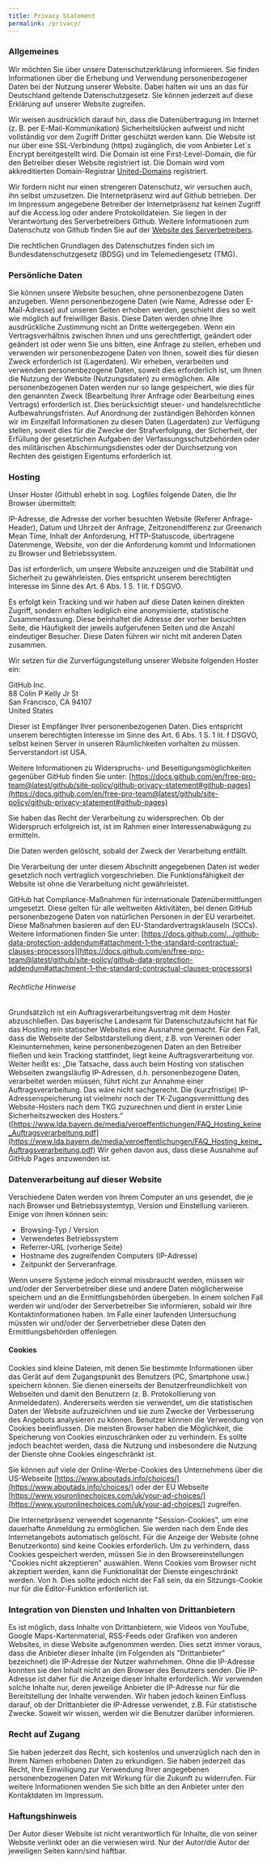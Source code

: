 ```yaml
---
title: Privacy Statement
permalink: /privacy/
---
```


### Allgemeines
Wir möchten Sie über unsere Datenschutzerklärung informieren. Sie finden Informationen über die Erhebung und Verwendung personenbezogener Daten bei der Nutzung unserer Website. Dabei halten wir uns an das für Deutschland geltende Datenschutzgesetz. Sie können jederzeit auf diese Erklärung auf unserer Website zugreifen.

Wir weisen ausdrücklich darauf hin, dass die Datenübertragung im Internet (z. B. per E-Mail-Kommunikation) Sicherheitslücken aufweist und nicht vollständig vor dem Zugriff Dritter geschützt werden kann. Die Website ist nur über eine SSL-Verbindung (https) zugänglich, die vom Anbieter Let`s Encrypt bereitgestellt wird. Die Domain ist eine First-Level-Domain, die für den Betreiber dieser Website registriert ist. Die Domain wird vom akkreditierten Domain-Registrar [United-Domains](https://united-domians.de) registriert.

Wir fordern nicht nur einen strengeren Datenschutz, wir versuchen auch, ihn selbst umzusetzen. Die Internetpräsenz wird auf Github betrieben. Der im Impressum angegebene Betreiber der Internetpräsenz hat keinen Zugriff auf die Access.log oder andere Protokolldateien. Sie liegen in der Verantwortung des Serverbetreibers Github. Weitere Informationen zum Datenschutz von Github finden Sie auf der [Website des Serverbetreibers](https://help.github.com/articles/github-privacy-statement/).

Die rechtlichen Grundlagen des Datenschutzes finden sich im Bundesdatenschutzgesetz (BDSG) und im Telemediengesetz (TMG).

### Persönliche Daten
Sie können unsere Website besuchen, ohne personenbezogene Daten anzugeben. Wenn personenbezogene Daten (wie Name, Adresse oder E-Mail-Adresse) auf unseren Seiten erhoben werden, geschieht dies so weit wie möglich auf freiwilliger Basis. Diese Daten werden ohne Ihre ausdrückliche Zustimmung nicht an Dritte weitergegeben. Wenn ein Vertragsverhältnis zwischen Ihnen und uns gerechtfertigt, geändert oder geändert ist oder wenn Sie uns bitten, eine Anfrage zu stellen, erheben und verwenden wir personenbezogene Daten von Ihnen, soweit dies für diesen Zweck erforderlich ist (Lagerdaten). Wir erheben, verarbeiten und verwenden personenbezogene Daten, soweit dies erforderlich ist, um Ihnen die Nutzung der Website (Nutzungsdaten) zu ermöglichen. Alle personenbezogenen Daten werden nur so lange gespeichert, wie dies für den genannten Zweck (Bearbeitung Ihrer Anfrage oder Bearbeitung eines Vertrags) erforderlich ist. Dies berücksichtigt steuer- und handelsrechtliche Aufbewahrungsfristen. Auf Anordnung der zuständigen Behörden können wir im Einzelfall Informationen zu diesen Daten (Lagerdaten) zur Verfügung stellen, soweit dies für die Zwecke der Strafverfolgung, der Sicherheit, der Erfüllung der gesetzlichen Aufgaben der Verfassungsschutzbehörden oder des militärischen Abschirmungsdienstes oder der Durchsetzung von Rechten des geistigen Eigentums erforderlich ist.

### Hosting
Unser Hoster (Github) erhebt in sog. Logfiles folgende Daten, die Ihr Browser übermittelt:

IP-Adresse, die Adresse der vorher besuchten Website (Referer Anfrage-Header), Datum und Uhrzeit der Anfrage, Zeitzonendifferenz zur Greenwich Mean Time, Inhalt der Anforderung, HTTP-Statuscode, übertragene Datenmenge, Website, von der die Anforderung kommt und Informationen zu Browser und Betriebssystem.

Das ist erforderlich, um unsere Website anzuzeigen und die Stabilität und Sicherheit zu gewährleisten. Dies entspricht unserem berechtigten Interesse im Sinne des Art. 6 Abs. 1 S. 1 lit. f DSGVO.

Es erfolgt kein Tracking und wir haben auf diese Daten keinen direkten Zugriff, sondern erhalten lediglich eine anonymisierte, statistische Zusammenfassung. Diese beinhaltet die Adresse der vorher besuchten Seite, die Häufigkeit der jeweils aufgerufenen Seiten und die Anzahl eindeutiger Besucher. Diese Daten führen wir nicht mit anderen Daten zusammen.

Wir setzen für die Zurverfügungstellung unserer Website folgenden Hoster ein:

GitHub Inc. <br>
88 Colin P Kelly Jr St <br>
San Francisco, CA 94107 <br>
United States

Dieser ist Empfänger Ihrer personenbezogenen Daten. Dies entspricht unserem berechtigten Interesse im Sinne des Art. 6 Abs. 1 S. 1 lit. f DSGVO, selbst keinen Server in unseren Räumlichkeiten vorhalten zu müssen. Serverstandort ist USA.

Weitere Informationen zu Widerspruchs- und Beseitigungsmöglichkeiten gegenüber GitHub finden Sie unter: [https://docs.github.com/en/free-pro-team@latest/github/site-policy/github-privacy-statement#github-pages](https://docs.github.com/en/free-pro-team@latest/github/site-policy/github-privacy-statement#github-pages)

Sie haben das Recht der Verarbeitung zu widersprechen. Ob der Widerspruch erfolgreich ist, ist im Rahmen einer Interessenabwägung zu ermitteln.

Die Daten werden gelöscht, sobald der Zweck der Verarbeitung entfällt.

Die Verarbeitung der unter diesem Abschnitt angegebenen Daten ist weder gesetzlich noch vertraglich vorgeschrieben. Die Funktionsfähigkeit der Website ist ohne die Verarbeitung nicht gewährleistet.

GitHub hat Compliance-Maßnahmen für internationale Datenübermittlungen umgesetzt. Diese gelten für alle weltweiten Aktivitäten, bei denen GitHub personenbezogene Daten von natürlichen Personen in der EU verarbeitet. Diese Maßnahmen basieren auf den EU-Standardvertragsklauseln (SCCs). Weitere Informationen finden Sie unter: [https://docs.github.com/.../github-data-protection-addendum#attachment-1–the-standard-contractual-clauses-processors](https://docs.github.com/en/free-pro-team@latest/github/site-policy/github-data-protection-addendum#attachment-1–the-standard-contractual-clauses-processors)

###### Rechtliche Hinweise

Grundsätzlich ist ein Auftragsverarbeitungsvertrag mit dem Hoster abzuschließen. Das bayerische Landesamt für Datenschutzaufsicht hat für das Hosting rein statischer Websites eine Ausnahme gemacht. Für den Fall, dass die Webseite der Selbstdarstellung dient, z.B. von Vereinen oder Kleinunternehmen, keine personenbezogenen Daten an den Betreiber fließen und kein Tracking stattfindet, liegt keine Auftragsverarbeitung vor. Weiter heißt es: „Die Tatsache, dass auch beim Hosting von statischen Webseiten zwangsläufig IP-Adressen, d.h. personenbezogene Daten, verarbeitet werden müssen, führt nicht zur Annahme einer Auftragsverarbeitung. Das wäre nicht sachgerecht. Die (kurzfristige) IP-Adressenspeicherung ist vielmehr noch der TK-Zugangsvermittlung des Website-Hosters nach dem TKG zuzurechnen und dient in erster Linie Sicherheitszwecken des Hosters.“ ([https://www.lda.bayern.de/media/veroeffentlichungen/FAQ_Hosting_keine_Auftragsverarbeitung.pdf](https://www.lda.bayern.de/media/veroeffentlichungen/FAQ_Hosting_keine_Auftragsverarbeitung.pdf) Wir gehen davon aus, dass diese Ausnahme auf GitHub Pages anzuwenden ist.

### Datenverarbeitung auf dieser Website
Verschiedene Daten werden von Ihrem Computer an uns gesendet, die je nach Browser und Betriebssystemtyp, Version und Einstellung variieren. Einige von ihnen können sein:

* Browsing-Typ / Version
* Verwendetes Betriebssystem
* Referrer-URL (vorherige Seite)
* Hostname des zugreifenden Computers (IP-Adresse)
* Zeitpunkt der Serveranfrage.

Wenn unsere Systeme jedoch einmal missbraucht werden, müssen wir und/oder der Serverbetreiber diese und andere Daten möglicherweise speichern und an die Ermittlungsbehörden übergeben. In einem solchen Fall werden wir und/oder der Serverbetreiber Sie informieren, sobald wir Ihre Kontaktinformationen haben. Im Falle einer laufenden Untersuchung müssten wir und/oder der Serverbetrieber diese Daten den Ermittlungsbehörden offenlegen.

#### Cookies
Cookies sind kleine Dateien, mit denen Sie bestimmte Informationen über das Gerät auf dem Zugangspunkt des Benutzers (PC, Smartphone usw.) speichern können. Sie dienen einerseits der Benutzerfreundlichkeit von Webseiten und damit den Benutzern (z. B. Protokollierung von Anmeldedaten). Andererseits werden sie verwendet, um die statistischen Daten der Website aufzuzeichnen und sie zum Zwecke der Verbesserung des Angebots analysieren zu können. Benutzer können die Verwendung von Cookies beeinflussen. Die meisten Browser haben die Möglichkeit, die Speicherung von Cookies einzuschränken oder zu verhindern. Es sollte jedoch beachtet werden, dass die Nutzung und insbesondere die Nutzung der Dienste ohne Cookies eingeschränkt ist.

Sie können auf viele der Online-Werbe-Cookies des Unternehmens über die US-Webseite [https://www.aboutads.info/choices/](https://www.aboutads.info/choices/) oder der EU Webseite [https://www.youronlinechoices.com/uk/your-ad-choices/](https://www.youronlinechoices.com/uk/your-ad-choices/) zugreifen.

Die Internetpräsenz verwendet sogenannte "Session-Cookies", um eine dauerhafte Anmeldung zu ermöglichen. Sie werden nach dem Ende des Internetangebots automatisch gelöscht. Für die Anzeige der Website (ohne Benutzerkonto) sind keine Cookies erforderlich. Um zu verhindern, dass Cookies gespeichert werden, müssen Sie in den Browsereinstellungen "Cookies nicht akzeptieren" auswählen. Wenn Cookies vom Browser nicht akzeptiert werden, kann die Funktionalität der Dienste eingeschränkt werden. Von h. Dies sollte jedoch nicht der Fall sein, da ein Sitzungs-Cookie nur für die Editor-Funktion erforderlich ist.

### Integration von Diensten und Inhalten von Drittanbietern
Es ist möglich, dass Inhalte von Drittanbietern, wie Videos von YouTube, Google Maps-Kartenmaterial, RSS-Feeds oder Grafiken von anderen Websites, in diese Website aufgenommen werden. Dies setzt immer voraus, dass die Anbieter dieser Inhalte (im Folgenden als "Drittanbieter" bezeichnet) die IP-Adresse der Nutzer wahrnehmen. Ohne die IP-Adresse konnten sie den Inhalt nicht an den Browser des Benutzers senden. Die IP-Adresse ist daher für die Anzeige dieser Inhalte erforderlich. Wir verwenden solche Inhalte nur, deren jeweilige Anbieter die IP-Adresse nur für die Bereitstellung der Inhalte verwenden. Wir haben jedoch keinen Einfluss darauf, ob der Drittanbieter die IP-Adresse verwendet, z.B. Für statistische Zwecke. Soweit wir wissen, werden wir die Benutzer darüber informieren.

### Recht auf Zugang
Sie haben jederzeit das Recht, sich kostenlos und unverzüglich nach den in Ihrem Namen erhobenen Daten zu erkundigen. Sie haben jederzeit das Recht, Ihre Einwilligung zur Verwendung Ihrer angegebenen personenbezogenen Daten mit Wirkung für die Zukunft zu widerrufen. Für weitere Informationen wenden Sie sich bitte an den Anbieter unter den Kontaktdaten im Impressum.

### Haftungshinweis
Der Autor dieser Website ist nicht verantwortlich für Inhalte, die von seiner Website verlinkt oder an die verwiesen wird. Nur der Autor/die Autor der jeweiligen Seiten kann/sind haftbar.